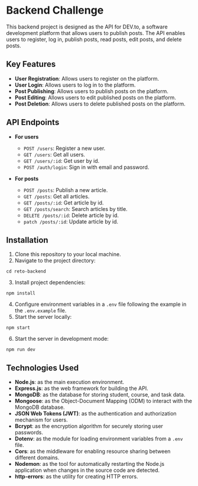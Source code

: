 # Backend Challenge

This backend project is designed as the API for DEV.to, a software development platform that allows users to publish posts. The API enables users to register, log in, publish posts, read posts, edit posts, and delete posts.

## Key Features

- **User Registration**: Allows users to register on the platform.
- **User Login**: Allows users to log in to the platform.
- **Post Publishing**: Allows users to publish posts on the platform.
- **Post Editing**: Allows users to edit published posts on the platform.
- **Post Deletion**: Allows users to delete published posts on the platform.

## API Endpoints

- **For users**

  - `POST /users`: Register a new user.
  - `GET /users`: Get all users.
  - `GET /users/:id`: Get user by id.
  - `POST /auth/login`: Sign in with email and password.

- **For posts**
  - `POST /posts`: Publish a new article.
  - `GET /posts`: Get all articles.
  - `GET /posts/:id`: Get article by id.
  - `GET /posts/search`: Search articles by title.
  - `DELETE /posts/:id`: Delete article by id.
  - `patch /posts/:id`: Update article by id.

## Installation

1. Clone this repository to your local machine.
2. Navigate to the project directory:

```
cd reto-backend
```

3. Install project dependencies:

```
npm install
```

4. Configure environment variables in a `.env` file following the example in the `.env.example` file.
5. Start the server locally:

```
npm start
```

6. Start the server in development mode:

```
npm run dev
```

## Technologies Used

- **Node.js**: as the main execution environment.
- **Express.js**: as the web framework for building the API.
- **MongoDB**: as the database for storing student, course, and task data.
- **Mongoose**: as the Object-Document Mapping (ODM) to interact with the MongoDB database.
- **JSON Web Tokens (JWT)**: as the authentication and authorization mechanism for users.
- **Bcrypt**: as the encryption algorithm for securely storing user passwords.
- **Dotenv**: as the module for loading environment variables from a `.env` file.
- **Cors**: as the middleware for enabling resource sharing between different domains.
- **Nodemon**: as the tool for automatically restarting the Node.js application when changes in the source code are detected.
- **http-errors**: as the utility for creating HTTP errors.
